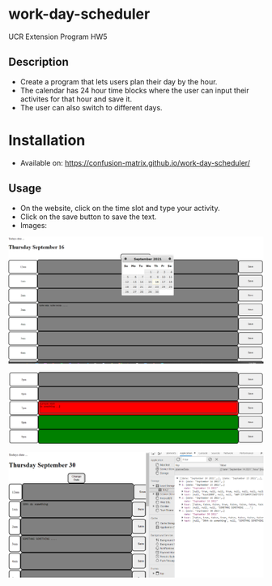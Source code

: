 # work-day-scheduler
UCR Extension Program HW5

## Description
- Create a program that lets users plan their day by the hour.
- The calendar has 24 hour time blocks where the user can input
their activites for that hour and save it.
- The user can also switch to different days.

# Installation
- Available on: https://confusion-matrix.github.io/work-day-scheduler/

## Usage
- On the website, click on the time slot and type your activity.
- Click on the save button to save the text.
- Images:

![alt text](/assets/images/screenshot1.PNG?raw=true)

![alt text](/assets/images/screenshot2.PNG?raw=true)

![alt text](/assets/images/screenshot3.PNG?raw=true)